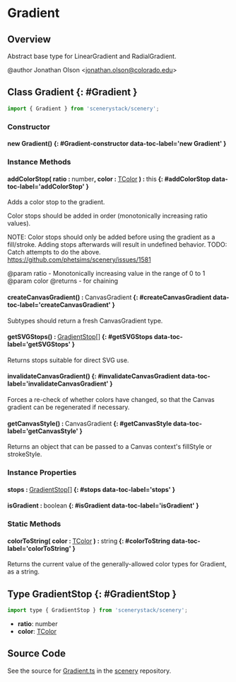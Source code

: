 # Gradient

## Overview

Abstract base type for LinearGradient and RadialGradient.

@author Jonathan Olson &lt;jonathan.olson@colorado.edu&gt;

## Class Gradient {: #Gradient }


```js
import { Gradient } from 'scenerystack/scenery';
```
### Constructor

#### new Gradient() {: #Gradient-constructor data-toc-label='new Gradient' }

### Instance Methods

#### addColorStop( ratio : <span style="font-weight: 400;"><span style="color: hsla(calc(var(--md-hue) + 180deg),80%,40%,1);">number</span></span>, color : <span style="font-weight: 400;">[TColor](../scenery/TColor.md)</span> ) : <span style="font-weight: 400;"><span style="color: hsla(calc(var(--md-hue) + 180deg),80%,40%,1);">this</span></span> {: #addColorStop data-toc-label='addColorStop' }

Adds a color stop to the gradient.

Color stops should be added in order (monotonically increasing ratio values).

NOTE: Color stops should only be added before using the gradient as a fill/stroke. Adding stops afterwards
      will result in undefined behavior.
TODO: Catch attempts to do the above. https://github.com/phetsims/scenery/issues/1581

@param ratio - Monotonically increasing value in the range of 0 to 1
@param color
@returns - for chaining

#### createCanvasGradient() : <span style="font-weight: 400;">CanvasGradient</span> {: #createCanvasGradient data-toc-label='createCanvasGradient' }

Subtypes should return a fresh CanvasGradient type.

#### getSVGStops() : <span style="font-weight: 400;">[GradientStop](../scenery/Gradient.md#GradientStop)[]</span> {: #getSVGStops data-toc-label='getSVGStops' }

Returns stops suitable for direct SVG use.

#### invalidateCanvasGradient() {: #invalidateCanvasGradient data-toc-label='invalidateCanvasGradient' }

Forces a re-check of whether colors have changed, so that the Canvas gradient can be regenerated if
necessary.

#### getCanvasStyle() : <span style="font-weight: 400;">CanvasGradient</span> {: #getCanvasStyle data-toc-label='getCanvasStyle' }

Returns an object that can be passed to a Canvas context's fillStyle or strokeStyle.

### Instance Properties

#### stops : <span style="font-weight: 400;">[GradientStop](../scenery/Gradient.md#GradientStop)[]</span> {: #stops data-toc-label='stops' }

#### isGradient : <span style="font-weight: 400;"><span style="color: hsla(calc(var(--md-hue) + 180deg),80%,40%,1);">boolean</span></span> {: #isGradient data-toc-label='isGradient' }

### Static Methods

#### colorToString( color : <span style="font-weight: 400;">[TColor](../scenery/TColor.md)</span> ) : <span style="font-weight: 400;"><span style="color: hsla(calc(var(--md-hue) + 180deg),80%,40%,1);">string</span></span> {: #colorToString data-toc-label='colorToString' }

Returns the current value of the generally-allowed color types for Gradient, as a string.



## Type GradientStop {: #GradientStop }


```js
import type { GradientStop } from 'scenerystack/scenery';
```


- **ratio**: <span style="color: hsla(calc(var(--md-hue) + 180deg),80%,40%,1);">number</span>
- **color**: [TColor](../scenery/TColor.md)




## Source Code

See the source for [Gradient.ts](https://github.com/phetsims/scenery/blob/main/js/util/Gradient.ts) in the [scenery](https://github.com/phetsims/scenery) repository.

